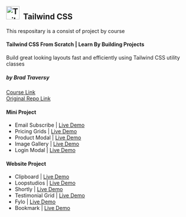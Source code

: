 
##  <a href="https://tailwindcss.com/" target="_blank" rel="noreferrer"><img src="https://raw.githubusercontent.com/danielcranney/readme-generator/main/public/icons/skills/tailwindcss-colored.svg" width="36" height="36" alt="TailwindCSS" /></a> &nbsp;Tailwind CSS


This respositary is a consist of project by course

#### Tailwind CSS From Scratch | Learn By Building Projects
Build great looking layouts fast and efficiently using Tailwind CSS utility classes
##### by  Brad Traversy
[Course Link](https://https://www.udemy.com/course/tailwind-from-scratch/) <br>
[Original Repo Link](https://https://github.com/bradtraversy/tailwind-course-projects)


#### Mini Project

- Email Subscribe | 	[Live Demo](https://tailwindcssmini-email-subscribe.netlify.app/)
- Pricing Grids	  |   [Live Demo](https://tailwindcssmini-pricing-grid.netlify.app/)
- Product Modal	|	[Live Demo](https://tailwindcssmini-product-modal.netlify.app/)
- Image Gallery	 |	[Live Demo](https://tailwindcss-image-gallery.netlify.app/)
- Login Modal |	[Live Demo](https://tailwindcssmini-login-modal.netlify.app/)



#### Website Project

- Clipboard	| [Live Demo](https://tailwindcsswebsite-clipboard.netlify.app/)
- Loopstudios | 	[Live Demo](https://tailwindcsswebsite-loopstudio.netlify.app/)
- Shortly | 	[Live Demo](https://tailwindcsswebsite-shortly.netlify.app/)
- Testimonial Grid |	[Live Demo](https://tailwindcsswebsite-testomonial-grid.netlify.app/)
- Fylo |	[Live Demo](https://tailwindcsswebsite-flyo.netlify.app/)
- Bookmark |	[Live Demo](https://tailwindcsswebsite-bookmark.netlify.app/)
